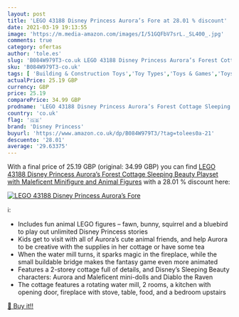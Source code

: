 ```yaml
---
layout: post
title: 'LEGO 43188 Disney Princess Aurora’s Fore at 28.01 % discount'
date: 2021-03-19 19:13:55
image: 'https://m.media-amazon.com/images/I/51GQFbV7srL._SL400_.jpg'
comments: true
category: ofertas
author: 'tole.es'
slug: 'B084W979T3-co.uk LEGO 43188 Disney Princess Aurora’s Forest Cottage...'
sku: 'B084W979T3-co.uk'
tags: [ 'Building & Construction Toys','Toy Types','Toys & Games','Toys Store','disney princess','lego', ]
actualPrice: 25.19 GBP
currency: GBP
price: 25.19
comparePrice: 34.99 GBP
prodname: 'LEGO 43188 Disney Princess Aurora’s Forest Cottage Sleeping Beauty Playset with Maleficent Minifigure and Animal Figures'
country: 'co.uk'
flag: '🇬🇧'
brand: 'Disney Princess'
buyurl: 'https://www.amazon.co.uk/dp/B084W979T3/?tag=tolees0a-21'
descuento: '28.01'
average: '29.63375'
---
```


With a final price of 25.19 GBP (original: 34.99 GBP) you can find [LEGO 43188 Disney Princess Aurora’s Forest Cottage Sleeping Beauty Playset with Maleficent Minifigure and Animal Figures](https://www.amazon.co.uk/dp/B084W979T3/?tag=tolees0a-21) with a  28.01 % discount here:

[![LEGO 43188 Disney Princess Aurora’s Fore](https://m.media-amazon.com/images/I/51GQFbV7srL._SL400_.jpg)](https://www.amazon.co.uk/dp/B084W979T3/?tag=tolees0a-21)

ℹ️:

- Includes fun animal LEGO figures – fawn, bunny, squirrel and a bluebird to play out unlimited Disney Princess stories
- Kids get to visit with all of Aurora’s cute animal friends, and help Aurora to be creative with the supplies in her cottage or have some tea
- When the water mill turns, it sparks magic in the fireplace, while the small buildable bridge makes the fantasy game even more animated
- Features a 2-storey cottage full of details, and Disney’s Sleeping Beauty characters: Aurora and Maleficent mini-dolls and Diablo the Raven
- The cottage features a rotating water mill, 2 rooms, a kitchen with opening door, fireplace with stove, table, food, and a bedroom upstairs

[🛒 Buy it!!](https://www.amazon.co.uk/dp/B084W979T3/?tag=tolees0a-21)
